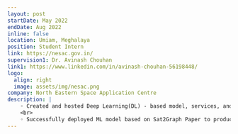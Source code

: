 ```yaml
---
layout: post
startDate: May 2022
endDate: Aug 2022
inline: false
location: Umiam, Meghalaya
position: Student Intern
link: https://nesac.gov.in/
supervision1: Dr. Avinash Chouhan
link1: https://www.linkedin.com/in/avinash-chouhan-56198448/
logo:
  align: right
  image: assets/img/nesac.png
company: North Eastern Space Application Centre
description: |
    ◦ Created and hosted Deep Learning(DL) - based model, services, and workflow pipelines for a disaster risk reduction project
    <br>
    ◦ Successfully deployed ML model based on Sat2Graph Paper to production environment at scale using KServe and BentoML
---
```

